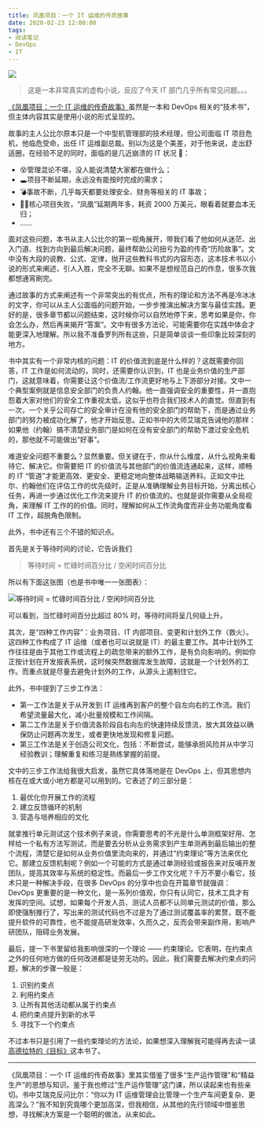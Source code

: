 ```yaml
---
title: 凤凰项目：一个 IT 运维的传奇故事
date: 2020-02-23 12:00:00
tags:
- 阅读笔记
- DevOps
- IT
---
```


![](/img/the-phoenix-project/cover.jpg)

> 这是一本非常真实的虚构小说，反应了今天 IT 部门几乎所有常见问题。。。

[《凤凰项目：一个 IT 运维的传奇故事》](https://book.douban.com/subject/34820436/)虽然是一本和 DevOps 相关的“技术书”，但主体内容其实是使用小说的形式呈现的。

故事的主人公比尔原本只是一个中型机管理部的技术经理，但公司面临 IT 项目危机，他临危受命，出任 IT 运维副总裁。别以为这是个美差，对于他来说，走出舒适圈，在经验不足的同时，面临的是几近崩溃的 IT 状况 💢：

<!-- more -->

- 😵管理混论不堪，没人能说清楚大家都在做什么；
- 🕳项目不断延期，永远没有能按时完成的需求；
- 💣事故不断，几乎每天都要处理安全、财务等相关的 IT 事故；
- 🧟‍♂️核心项目失败，“凤凰”延期两年多，耗资 2000 万美元，眼看着就要血本无归；
- ……

面对这些问题，本书从主人公比尔的第一视角展开，带我们看了他如何从迷茫、出入门道、找到方向到最后解决问题，最终帮助公司扭亏为盈的传奇“历险故事”。文中没有大段的说教、公式、定律，抛开这些教科书式的内容形态，这本技术书以小说的形式来阐述，引人入胜，完全不无聊。如果不是想规范自己的作息，很多次我都想通宵刷完。

通过故事的方式来阐述有一个非常突出的有优点，所有的理论和方法不再是冷冰冰的文字，你可以从主人公面临的问题开始，一步步推演出解决方案与最佳实践。更好的是，很多章节都以问题结束，这时候你可以自然地停下来，思考如果是你，你会怎么办，然后再来揭开“答案”。文中有很多方法论，可能需要你在实践中体会才能更深入地理解。所以我不准备罗列所有这些，只是简单谈谈一些印象比较深刻的地方。

书中其实有一个非常内核的问题：IT 的价值流到底是什么样的？这既需要你回答，IT 工作是如何流动的，同时，还需要你认识到，IT 也是业务价值的生产部门，这就意味着，你需要让这个价值流/工作流更好地与上下游部分对接。文中一个典型案例就是信息安全部门的负责人约翰。他一直强调安全的重要性，并一直抱怨着大家对他们的安全工作重视太低，这似乎也符合我们技术人的直觉。但直到有一次，一个关乎公司存亡的安全审计在没有他的安全部门的帮助下，而是通过业务部门的努力被成功化解了，他才开始反思。正如书中的大师艾瑞克告诫他的那样：如果他（约翰）搞不清楚业务部门是如何在没有安全部门的帮助下渡过安全危机的，那他就不可能做出“好事”。

难道安全问题不重要么？显然重要。但关键在于，你从什么维度，从什么视角来看待它、解决它。你需要把 IT 的价值流与其他部门的价值流连通起来，这样，顺畅的 IT “管道”才能更高效、更安全、更稳定地向整体战略输送养料。正如文中比尔、约翰他们在评估工作的优先级时，正是从准确理解业务目标开始，分离出核心任务，再进一步通过优化工作流来提升 IT 的价值流的。也就是说你需要从全局视角，来理解 IT 工作的的价值。同时，理解如何从工作流角度而非业务功能角度看 IT 工作，超脱角色限制。

此外，书中还有三个不错的知识点。

首先是关于等待时间的讨论，它告诉我们

> 等待时间 = 忙碌时间百分比 / 空闲时间百分比

所以有下面这张图（也是书中唯一一张图表）：

![等待时间 = 忙碌时间百分比 / 空闲时间百分比](/img/the-phoenix-project/chart.jpg)

可以看到，当忙碌时间百分比超过 80% 时，等待时间将呈几何级上升。

其次，是“四种工作内容”：业务项目、IT 内部项目、变更和计划外工作（救火）。这四种工作构成了 IT 运维（或者也可以说就是 IT）的最主要工作。其中计划外工作往往是由于其他工作或流程上的疏忽带来的额外工作，是有负向影响的。例如你正按计划在开发报表系统，这时候突然数据库发生故障，这就是一个计划外的工作。而重点就是尽量去避免计划外的工作，从源头上遏制住它。

此外，书中提到了三步工作法：

- 第一工作法是关于从开发到 IT 运维再到客户的整个自左向右的工作流。我们希望流量最大化，减小批量规模和工作间隔。
- 第二工作法是关于价值流各阶段自右向左的快速持续反馈流，放大其效益以确保防止问题再次发生，或者更快地发现和修复问题。
- 第三工作法是关于创造公司文化，包括：不断尝试，能够承担风险并从中学习经验教训；理解重复和练习是熟练掌握的前提。

文中的三步工作法给我很大启发，虽然它具体落地是在 DevOps 上，但其思想内核在在或大或小地方都是可以用到的。它表述了的三部分是：

1. 最优化你开展工作的流程
2. 建立反馈循环的机制
3. 营造与培养相应的文化

就拿推行单元测试这个技术例子来说，你需要思考的不光是什么单测框架好用、怎样给一个私有方法写测试，而是要去分析从业务需求到产生单测再到最后输出的整个流程，清楚它是如何从业务价值里流向来的，并通过“约束理论”等方法来优化它。那建立反馈机制呢？例如一个可能的方式是通过单测经验或报告来对反哺开发团队，提高其效率与系统的稳定性。而最后一步工作文化呢？千万不要小看它，技术只是一种解决手段，在很多 DevOps 的分享中也会在开篇章节就强调：DevOps 更重要的是一种文化，是一系列价值观，你只有认同它，技术工具才有发挥的空间。试想，如果每个开发人员、测试人员都不认同单元测试的价值，那么即使强制推行了，写出来的测试代码也不过是为了通过测试覆盖率的累赘，既不能提升软件的可靠性，也不能提高研发效率，久而久之，反而会带来副作用，影响产研团队，阻碍业务发展。

最后，提一下书里留给我影响很深的一个理论 —— 约束理论。它表明，在约束点之外的任何地方做的任何改进都是徒劳无功的。因此，我们需要去解决约束点的问题，解决的步骤一般是：

1. 识别约束点
2. 利用约束点
3. 让所有其他活动都从属于约束点
4. 把约束点提升到新的水平
5. 寻找下一个约束点

不过本书只是引用了一些约束理论的方法论，如果想深入理解我可能得再去读一读[高德拉特的《目标》](https://book.douban.com/subject/3859892/)这本书了。

---

《凤凰项目：一个 IT 运维的传奇故事》里其实借鉴了很多“生产运作管理”和“精益生产”的思想与知识。鉴于我也修过“生产运作管理”这门课，所以读起来也有些亲切。书中艾瑞克反问比尔：“你以为 IT 运维管理会比管理一个生产车间更复杂、更高深么？”我不知到究竟哪个更加高深，但我相信，从其他的先行领域中借鉴思想，寻找解决方案是一个聪明的做法，从来如此。
